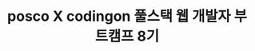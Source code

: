 ---
layout: tag-list
type: tag
title: posco X codingon 풀스택 웹 개발자 부트캠프 8기
slug: posco X codingon 풀스택 웹 개발자 부트캠프 8기
category: study
sidebar: false
order: 4
description: >
   posco X codingon 풀스택 웹 개발자 부트캠프 8기
---